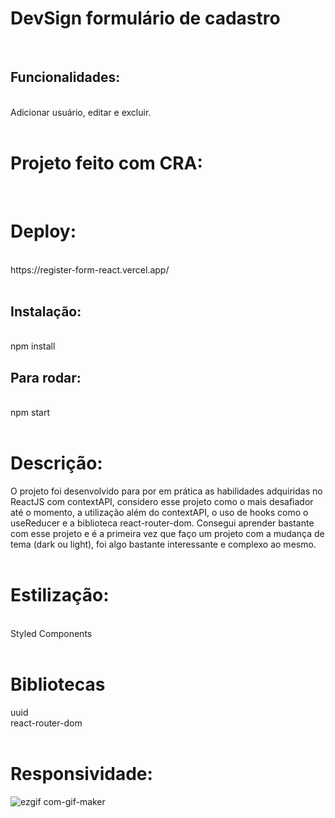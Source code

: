 # DevSign formulário de cadastro
<br>

## Funcionalidades:
<br>
Adicionar usuário, editar e excluir.
<br>
<br>

# Projeto feito com CRA:
<br>

# Deploy: 
<br>
https://register-form-react.vercel.app/
<br>
<br>

## Instalação:
<br>
npm install
<br>

## Para rodar:
<br>
npm start
<br>
<br>

# Descrição:

O projeto foi desenvolvido para por em prática as habilidades adquiridas no ReactJS com contextAPI, considero esse projeto como o mais desafiador até o momento, a utilização além do contextAPI, o uso de hooks como o useReducer e a biblioteca react-router-dom. Consegui aprender bastante com esse projeto e é a primeira vez que faço um projeto com a mudança de tema (dark ou light), foi algo bastante interessante e complexo ao mesmo.
<br>
<br>

# Estilização:
<br>
Styled Components
<br>
<br>

# Bibliotecas

uuid
<br>
react-router-dom
<br>
<br>

# Responsividade:

![ezgif com-gif-maker](https://user-images.githubusercontent.com/100325726/188658513-4c7f2a30-a615-43e0-9769-78cbfc1c6569.gif)


